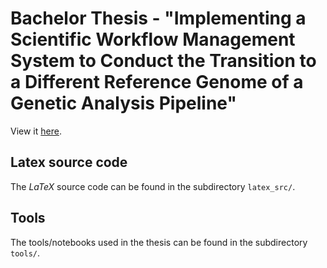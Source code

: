 # Bachelor Thesis - "Implementing a Scientific Workflow Management System to Conduct the Transition to a Different Reference Genome of a Genetic Analysis Pipeline"

View it [here](https://benekenobi.github.io/bachelor-thesis/web/viewer.html?file=../Bachelor_Thesis.pdf).

## Latex source code

The *LaTeX* source code can be found in the subdirectory `latex_src/`.

## Tools

The tools/notebooks used in the thesis can be found in the subdirectory `tools/`.